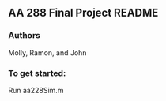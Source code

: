## AA 288 Final Project README
### Authors
Molly, Ramon, and John
### To get started:
Run aa228Sim.m
